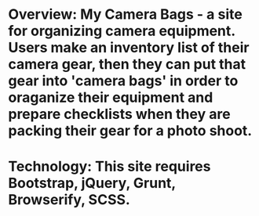 # Overview: My Camera Bags - a site for organizing camera equipment. Users make an inventory list of their camera gear, then they can put that gear into 'camera bags' in order to oraganize their equipment and prepare checklists when they are packing their gear for a photo shoot.

# Technology: This site requires Bootstrap, jQuery, Grunt, Browserify, SCSS.

